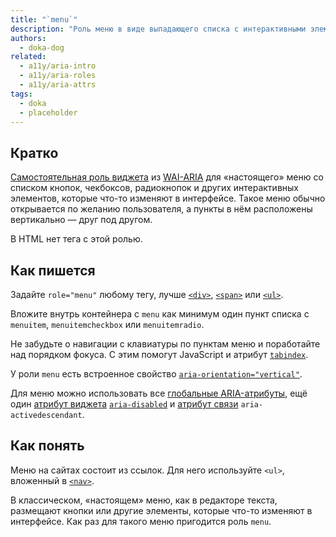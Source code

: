 ```yaml
---
title: "`menu`"
description: "Роль меню в виде выпадающего списка с интерактивными элементами как в программе или приложении."
authors:
  - doka-dog
related:
  - a11y/aria-intro
  - a11y/aria-roles
  - a11y/aria-attrs
tags:
  - doka
  - placeholder
---
```


## Кратко

[Самостоятельная роль виджета](/a11y/aria-roles/#roli-vidzhetov) из [WAI-ARIA](/a11y/aria-intro/#specifikaciya) для «настоящего» меню со списком кнопок, чекбоксов, радиокнопок и других интерактивных элементов, которые что-то изменяют в интерфейсе. Такое меню обычно открывается по желанию пользователя, а пункты в нём расположены вертикально — друг под другом.

В HTML нет тега с этой ролью.

## Как пишется

Задайте `role="menu"` любому тегу, лучше [`<div>`](/html/div/), [`<span>`](/html/span/) или [`<ul>`](/html/ul/).

Вложите внутрь контейнера с `menu` как минимум один пункт списка с `menuitem`, `menuitemcheckbox` или `menuitemradio`.

Не забудьте о навигации с клавиатуры по пунктам меню и поработайте над порядком фокуса. С этим помогут JavaScript и атрибут [`tabindex`](/html/global-attrs/#tabindex).

У роли `menu` есть встроенное свойство [`aria-orientation="vertical"`](/a11y/aria-orientation/).

Для меню можно использовать все [глобальные ARIA-атрибуты](/a11y/aria-attrs/#globalnye-atributy), ещё один [атрибут виджета](/a11y/aria-attrs/#atributy-vidzhetov) [`aria-disabled`](/a11y/aria-disabled/) и [атрибут связи](/a11y/aria-attrs/#atributy-svyazi) `aria-activedescendant`.

## Как понять

Меню на сайтах состоит из ссылок. Для него используйте `<ul>`, вложенный в [`<nav>`](/html/nav/).

В классическом, «настоящем» меню, как в редакторе текста, размещают кнопки или другие элементы, которые что-то изменяют в интерфейсе. Как раз для такого меню пригодится роль `menu`.
